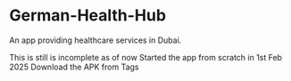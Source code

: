 # German-Health-Hub
An app providing healthcare services in Dubai.

This is still is incomplete as of now 
Started the app from scratch in 1st Feb 2025
Download the APK from Tags
